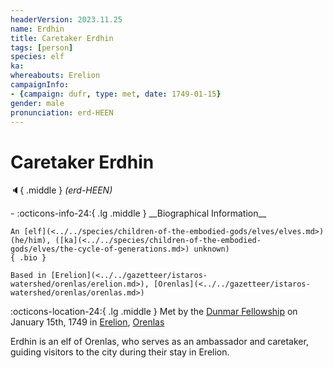 ```yaml
---
headerVersion: 2023.11.25
name: Erdhin
title: Caretaker Erdhin
tags: [person]
species: elf
ka:
whereabouts: Erelion
campaignInfo:
- {campaign: dufr, type: met, date: 1749-01-15}
gender: male
pronunciation: erd-HEEN
---
```

# Caretaker Erdhin
:speaker:{ .middle } *(erd-HEEN)*  
<div class="grid cards ext-narrow-margin ext-one-column" markdown>
- :octicons-info-24:{ .lg .middle } __Biographical Information__

    An [elf](<../../species/children-of-the-embodied-gods/elves/elves.md>) (he/him), ([ka](<../../species/children-of-the-embodied-gods/elves/the-cycle-of-generations.md>) unknown)  
    { .bio }

    Based in [Erelion](<../../gazetteer/istaros-watershed/orenlas/erelion.md>), [Orenlas](<../../gazetteer/istaros-watershed/orenlas/orenlas.md>)
</div>



:octicons-location-24:{ .lg .middle } Met by the [Dunmar Fellowship](<../pcs/dunmar-fellowship/dunmar-fellowship.md>) on January 15th, 1749 in [Erelion](<../../gazetteer/istaros-watershed/orenlas/erelion.md>), [Orenlas](<../../gazetteer/istaros-watershed/orenlas/orenlas.md>)  


Erdhin is an elf of Orenlas, who serves as an ambassador and caretaker, guiding visitors to the city during their stay in Erelion. 